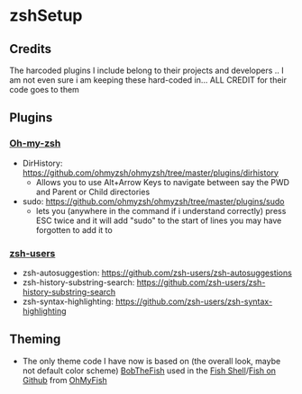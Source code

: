# zshSetup


## Credits 

The harcoded plugins I include belong to their projects and developers .. I am not even sure i am keeping these hard-coded in... ALL CREDIT for their code goes to them 

## Plugins

### [Oh-my-zsh](https://github.com/ohmyzsh/ohmyzsh)

- DirHistory: https://github.com/ohmyzsh/ohmyzsh/tree/master/plugins/dirhistory
  - Allows you to use Alt+Arrow Keys to navigate between say the PWD and Parent or Child directories 
- sudo: https://github.com/ohmyzsh/ohmyzsh/tree/master/plugins/sudo
  - lets you (anywhere in the command if i understand correctly) press ESC twice and it will add "sudo" to the start of lines you may have forgotten to add it to

### [zsh-users](https://github.com/zsh-users)

- zsh-autosuggestion: https://github.com/zsh-users/zsh-autosuggestions
- zsh-history-substring-search: https://github.com/zsh-users/zsh-history-substring-search
- zsh-syntax-highlighting: https://github.com/zsh-users/zsh-syntax-highlighting

## Theming
- The only theme code I have now is based on (the overall look, maybe not default color scheme) [BobTheFish](https://github.com/oh-my-fish/theme-bobthefish) used in the [Fish Shell](https://fishshell.com/)/[Fish on Github](https://github.com/fish-shell/fish-shell) from [OhMyFish](https://github.com/oh-my-fish/oh-my-fish)
